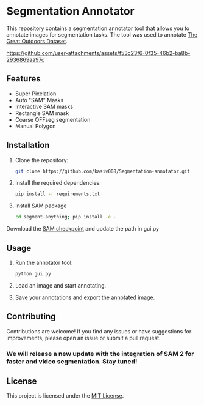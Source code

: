 # Segmentation Annotator

This repository contains a segmentation annotator tool that allows you to annotate images for segmentation tasks. The tool was used to annotate [The Great Outdoors Dataset](http://www.unmannedlab.org/the-great-outdoors-dataset/).


https://github.com/user-attachments/assets/f53c23f6-0f35-46b2-ba8b-2936869aa97c


## Features

- Super Pixelation
- Auto "SAM" Masks
- Interactive SAM masks
- Rectangle SAM mask
- Coarse OFFseg segmentation
- Manual Polygon

## Installation

1. Clone the repository:

    ```bash
    git clone https://github.com/kasiv008/Segmentation-annotator.git
    ```

2. Install the required dependencies: 

    ```bash
    pip install -r requirements.txt
    ```

3. Install SAM package

    ```bash
    cd segment-anything; pip install -e .
    ```
Download the [SAM checkpoint](https://dl.fbaipublicfiles.com/segment_anything/sam_vit_h_4b8939.pth) and update the path in gui.py

## Usage

1. Run the annotator tool:

    ```bash
    python gui.py
    ```

2. Load an image and start annotating.

3. Save your annotations and export the annotated image.

## Contributing

Contributions are welcome! If you find any issues or have suggestions for improvements, please open an issue or submit a pull request. 

### We will release a new update with the integration of SAM 2 for faster and video segmentation. Stay tuned!

## License

This project is licensed under the [MIT License](LICENSE).
